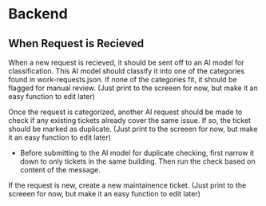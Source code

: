 # Backend

## When Request is Recieved

When a new request is recieved, it should be sent off to an AI model for
classification. This AI model should classify it into one of the categories
found in work-requests.json. If none of the categories fit, it should be flagged
for manual review. (Just print to the screeen for now, but make it an easy
function to edit later)

Once the request is categorized, another AI request should be made to check if
any existing tickets already cover the same issue. If so, the ticket should be
marked as duplicate. (Just print to the screeen for now, but make it an easy
function to edit later)

- Before submitting to the AI model for duplicate checking, first narrow it down
  to only tickets in the same building. Then run the check based on content of
  the message.

If the request is new, create a new maintainence ticket. (Just print to the
screeen for now, but make it an easy function to edit later)

